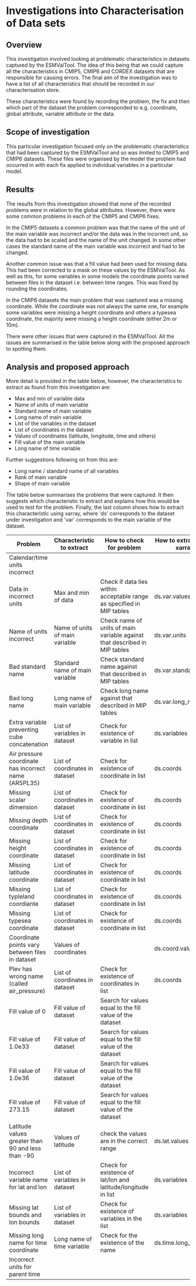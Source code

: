 # Investigations into Characterisation of Data sets

## Overview

This investigation involved looking at problematic characteristics in datasets captured by the ESMValTool. The idea of this being that we could capture all the characteristics in CMIP5, CMIP6 and CORDEX datasets that are responsible for causing errors. The final aim of the investigation was to have a list of all characteristics that should be recorded in our characterisation store.

These characteristics were found by recording the problem, the fix and then which part of the dataset the problem corresponded to e.g. coordinate, global attribute, variable attribute or the data.

## Scope of investigation

This particular investigation focused only on the problematic characteristics that had been captured by the ESMValTool and so was limited to CMIP5 and CMIP6 datasets. These files were organised by the model the problem had occurred in with each fix applied to individual variables in a particular model. 

## Results

The results from this investigation showed that none of the recorded problems were in relation to the global attributes. 
However, there were some common problems in each of the CMIP5 and CMIP6 fixes. 

In the CMIP5 datasets a common problem was that the name of the unit of the main variable was incorrect and/or the data was in the incorrect unit, so the data had to be scaled and the name of the unit changed. In some other cases the standard name of the main variable was incorrect and had to be changed.  

Another common issue was that a fill value had been used for missing data. This had been corrected to a mask on these values by the ESMValTool. As well as this, for some variables in some models the coordinate points varied between files in the dataset i.e. between time ranges. This was fixed by rounding the coordinates.

In the CMIP6 datasets the main problem that was captured was a missing coordinate. While the coordinate was not always the same one, for example some variables were missing a height coordinate and others a typesea coordinate, the majority were missing a height coordinate (either 2m or 10m).

There were other issues that were captured in the ESMValTool. All the issues are summarised in the table below along with the proposed approach to spotting them. 

## Analysis and proposed approach

More detail is provided in the table below, however, the characteristics to extract as found from this investigation are:

- Max and min of variable data
- Name of units of main variable
- Standard name of main variable
- Long name of main variable
- List of the variables in the dataset 
- List of coordinates in the dataset
- Values of coordinates (latitude, longitude, time and others)
- Fill value of the main variable
- Long name of time variable

Further suggestions following on from this are:

- Long name / standard name of all variables
- Rank of main variable
- Shape of main variable


The table below summarises the problems that were captured. It then suggests which characteristic to extract and explains how this would be used to test for the problem. Finally, the last column shows how to extract this characteristic using xarray, where 'ds' corresponds to the dataset under investigation and 'var' corresponds to the main variable of the dataset. 

| Problem  | Characteristic to extract | How to check for problem | How to extract using xarray |
|---|---|---|---|
| Calendar/time units incorrect  |   |   |   |
| Data in incorrect units | Max and min of data | Check if data lies within acceptable range as specified in MIP tables | ds.var.values |
| Name of units incorrect | Name of units of main variable | Check name of units of main variable against that described in MIP tables | ds.var.units |
| Bad standard name | Standard name of main variable | Check standard name against that described in MIP tables | ds.var.standard_name |
| Bad long name | Long name of main variable | Check long name against that described in MIP tables | ds.var.long_name |
| Extra variable preventing cube concatenation | List of variables in dataset | Check for existence of variable in list | ds.variables |
| Air pressure coordinate has incorrect name (AR5PL35) | List of coordinates in dataset | Check for existence of coordinate in list | ds.coords |
| Missing scalar dimension | List of coordinates in dataset | Check for existence of coordinate in list  | ds.coords |
| Missing depth coordinate | List of coordinates in dataset | Check for existence of coordinate in list  | ds.coords |
| Missing height coordinate | List of coordinates in dataset | Check for existence of coordinate in list  | ds.coords |
| Missing latitude coordinate | List of coordinates in dataset | Check for existence of coordinate in list  | ds.coords |
| Missing typleland coordiante | List of coordinates in dataset | Check for existence of coordinate in list  | ds.coords |
| Missing typesea coordinate | List of coordinates in dataset | Check for existence of coordinate in list  | ds.coords |
| Coordinate points vary between files in dataset | Values of coordinates |   | ds.coord.values |
| Plev has wrong name (called air_pressure) | List of coordinates in dataset | Check for existence of coordinates in list | ds.coords |
| Fill value of 0 | Fill value of dataset | Search for values equal to the fill value of the dataset |   |
| Fill value of 1.0e33 | Fill value of dataset | Search for values equal to the fill value of the dataset |   |
| Fill value of 1.0e36 | Fill value of dataset | Search for values equal to the fill value of the dataset |   |
| Fill value of 273.15 | Fill value of dataset | Search for values equal to the fill value of the dataset |   |
| Latitude values greater than 90 and less than -90  | Values of latitude | check the values are in the correct range  | ds.lat.values |
| Incorrect variable name for lat and lon | List of variables in dataset | Check for existence of lat/lon and latitude/longitude in list | ds.variables |
| Missing lat bounds and lon bounds | List of variables in dataset | Check for existence of variables in the list | ds.variables |
| Missing long name for time coordinate | Long name of time variable | Check for the existence of the name | ds.time.long_name |
| Incorrect units for parent time |  |  |  |
  
   
